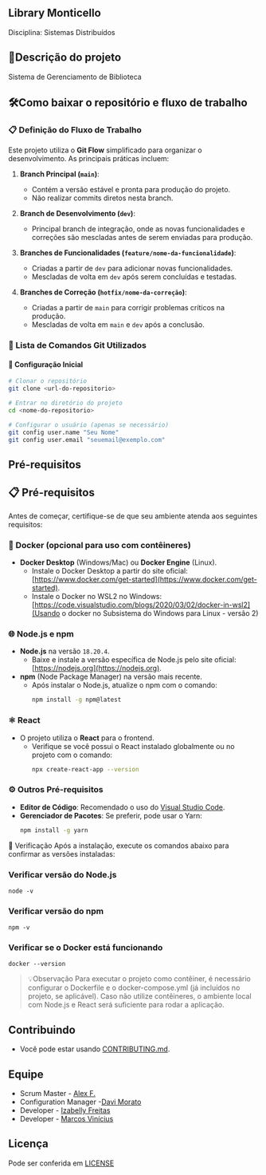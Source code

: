 Library Monticello
--------------------------------------
Disciplina: Sistemas Distribuídos


📄Descrição do projeto
-------------------------------------
Sistema de Gerenciamento de Biblioteca


🛠️Como baixar o repositório e fluxo de trabalho
-------------------------------------
### 📋 Definição do Fluxo de Trabalho

Este projeto utiliza o **Git Flow** simplificado para organizar o desenvolvimento. As principais práticas incluem:

1. **Branch Principal (`main`)**:
   - Contém a versão estável e pronta para produção do projeto.
   - Não realizar commits diretos nesta branch.

2. **Branch de Desenvolvimento (`dev`)**:
   - Principal branch de integração, onde as novas funcionalidades e correções são mescladas antes de serem enviadas para produção.

3. **Branches de Funcionalidades (`feature/nome-da-funcionalidade`)**:
   - Criadas a partir de `dev` para adicionar novas funcionalidades.
   - Mescladas de volta em `dev` após serem concluídas e testadas.

4. **Branches de Correção (`hotfix/nome-da-correção`)**:
   - Criadas a partir de `main` para corrigir problemas críticos na produção.
   - Mescladas de volta em `main` e `dev` após a conclusão.

### 📖 Lista de Comandos Git Utilizados

#### 🔄 Configuração Inicial
```bash
# Clonar o repositório
git clone <url-do-repositorio>

# Entrar no diretório do projeto
cd <nome-do-repositorio>

# Configurar o usuário (apenas se necessário)
git config user.name "Seu Nome"
git config user.email "seuemail@exemplo.com"
```

Pré-requisitos
-------------------------------------
## 📋 Pré-requisitos

Antes de começar, certifique-se de que seu ambiente atenda aos seguintes requisitos:

### 🐳 Docker (opcional para uso com contêineres)
- **Docker Desktop** (Windows/Mac) ou **Docker Engine** (Linux).
  - Instale o Docker Desktop a partir do site oficial: [https://www.docker.com/get-started](https://www.docker.com/get-started).
  - Instale o Docker no WSL2 no Windows:
 [https://code.visualstudio.com/blogs/2020/03/02/docker-in-wsl2](Usando o docker no Subsistema do Windows para Linux - versão 2)

### 🌐 Node.js e npm
- **Node.js** na versão `18.20.4`.
  - Baixe e instale a versão específica de Node.js pelo site oficial: [https://nodejs.org](https://nodejs.org).
- **npm** (Node Package Manager) na versão mais recente.
  - Após instalar o Node.js, atualize o npm com o comando:
    ```bash
    npm install -g npm@latest
    ```

### ⚛️ React
- O projeto utiliza o **React** para o frontend.
  - Verifique se você possui o React instalado globalmente ou no projeto com o comando:
    ```bash
    npx create-react-app --version
    ```

### ⚙️ Outros Pré-requisitos
- **Editor de Código**: Recomendado o uso do [Visual Studio Code](https://code.visualstudio.com/).
- **Gerenciador de Pacotes**: Se preferir, pode usar o Yarn:
  ```bash
  npm install -g yarn
🚀 Verificação
Após a instalação, execute os comandos abaixo para confirmar as versões instaladas:

### Verificar versão do Node.js
```
node -v
```
### Verificar versão do npm
```
npm -v
```
### Verificar se o Docker está funcionando
```
docker --version
```
>💡Observação
Para executar o projeto como contêiner, é necessário configurar o Dockerfile e o docker-compose.yml (já incluídos no projeto, se aplicável).
Caso não utilize contêineres, o ambiente local com Node.js e React será suficiente para rodar a aplicação.

Contribuindo
-------------------------------------
- Você pode estar usando [CONTRIBUTING.md](https://github.com/DaviM-afk/Sistemas-Distribuidos/blob/main/CONTRIBUTING.md).

Equipe
-------------------------------------
* Scrum Master - [Alex F.](https://github.com/alexfrnn)
* Configuration Manager  -[Davi Morato](https://github.com/DaviM-afk)
* Developer - [Izabelly Freitas](https://github.com/Izahfreitas)
* Developer - [Marcos Vinícius](https://github.com/Marcosvfnascimento)

Licença
-------------------------------------
Pode ser conferida em [LICENSE](https://github.com/DaviM-afk/Sistemas-Distribuidos/blob/main/LICENSE)

